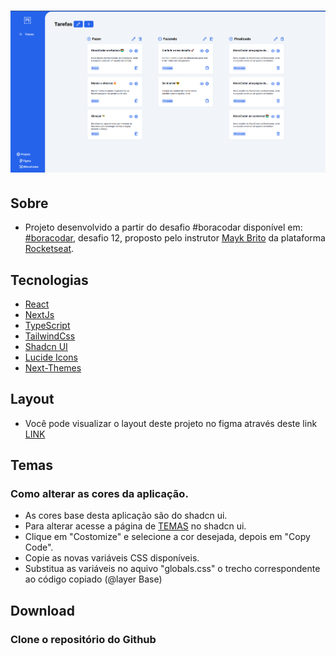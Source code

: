 <h1 align="center">
    <img src="public/preview.png">
   
</h1>

## Sobre

- Projeto desenvolvido a partir do desafio #boracodar disponível em: [#boracodar](https://www.rocketseat.com.br/boracodar), desafio 12, proposto pelo instrutor [Mayk Brito](https://www.youtube.com/@MaykBrito) da plataforma [Rocketseat](https://www.youtube.com/@rocketseat).

## Tecnologias

- [React](https://react.dev/)
- [NextJs](https://nextjs.org/)
- [TypeScript](https://www.typescriptlang.org/)
- [TailwindCss](https://tailwindcss.com/)
- [Shadcn UI](https://ui.shadcn.com/)
- [Lucide Icons](https://lucide.dev/)
- [Next-Themes](https://ui.shadcn.com/docs/dark-mode/next)

## Layout

- Você pode visualizar o layout deste projeto no figma através deste link [LINK](https://www.figma.com/community/file/1220368226816658013)

## Temas
### Como alterar as cores da aplicação. 
- As cores base desta aplicação são do shadcn ui. 
- Para alterar acesse a página de [TEMAS](https://ui.shadcn.com/themes) no shadcn ui.
- Clique em "Costomize" e selecione a cor desejada, depois em "Copy Code".
- Copie as novas variáveis CSS disponíveis.
- Substitua as variáveis no aquivo "globals.css" o trecho correspondente ao código copiado (@layer Base)

## Download
### Clone o repositório do Github


